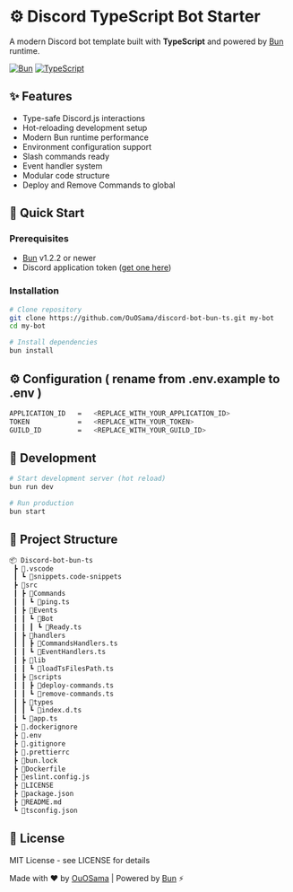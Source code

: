 # ⚙️ Discord TypeScript Bot Starter

A modern Discord bot template built with **TypeScript** and powered by [Bun](https://bun.sh) runtime. 

[![Bun](https://img.shields.io/badge/Runtime-Bun-%23000000.svg?style=flat&logo=bun)](https://bun.sh)
[![TypeScript](https://img.shields.io/badge/TypeScript-4.9.5-%233178C6.svg?logo=typescript)](https://www.typescriptlang.org/)

## ✨ Features

- Type-safe Discord.js interactions
- Hot-reloading development setup
- Modern Bun runtime performance
- Environment configuration support
- Slash commands ready
- Event handler system
- Modular code structure
- Deploy and Remove Commands to global 

## 🚀 Quick Start

### Prerequisites
- [Bun](https://bun.sh) v1.2.2 or newer
- Discord application token ([get one here](https://discord.com/developers/applications))

### Installation

```bash
# Clone repository
git clone https://github.com/OuOSama/discord-bot-bun-ts.git my-bot
cd my-bot

# Install dependencies
bun install
```

## ⚙️ Configuration ( rename from .env.example to .env )
``` bash
APPLICATION_ID   =   <REPLACE_WITH_YOUR_APPLICATION_ID>
TOKEN            =   <REPLACE_WITH_YOUR_TOKEN>
GUILD_ID         =   <REPLACE_WITH_YOUR_GUILD_ID>
```

## 🧪 Development
``` bash
# Start development server (hot reload)
bun run dev

# Run production
bun start
```

## 📁 Project Structure
``` bash
📦 Discord-bot-bun-ts
 ┣ 📂.vscode
 ┃ ┗ 📜snippets.code-snippets
 ┣ 📂src
 ┃ ┣ 📂Commands
 ┃ ┃ ┗ 📜ping.ts
 ┃ ┣ 📂Events
 ┃ ┃ ┗ 📂Bot
 ┃ ┃ ┃ ┗ 📜Ready.ts
 ┃ ┣ 📂handlers
 ┃ ┃ ┣ 📜CommandsHandlers.ts
 ┃ ┃ ┗ 📜EventHandlers.ts
 ┃ ┣ 📂lib
 ┃ ┃ ┗ 📜loadTsFilesPath.ts
 ┃ ┣ 📂scripts
 ┃ ┃ ┣ 📜deploy-commands.ts
 ┃ ┃ ┗ 📜remove-commands.ts
 ┃ ┣ 📂types
 ┃ ┃ ┗ 📜index.d.ts
 ┃ ┗ 📜app.ts
 ┣ 📜.dockerignore
 ┣ 📜.env
 ┣ 📜.gitignore
 ┣ 📜.prettierrc
 ┣ 📜bun.lock
 ┣ 📜Dockerfile
 ┣ 📜eslint.config.js
 ┣ 📜LICENSE
 ┣ 📜package.json
 ┣ 📜README.md
 ┗ 📜tsconfig.json
```
## 📄 License
MIT License - see LICENSE for details

Made with ❤️ by [OuOSama](https://github.com/OuOSama) | Powered by [Bun](https://bun.sh) ⚡️
